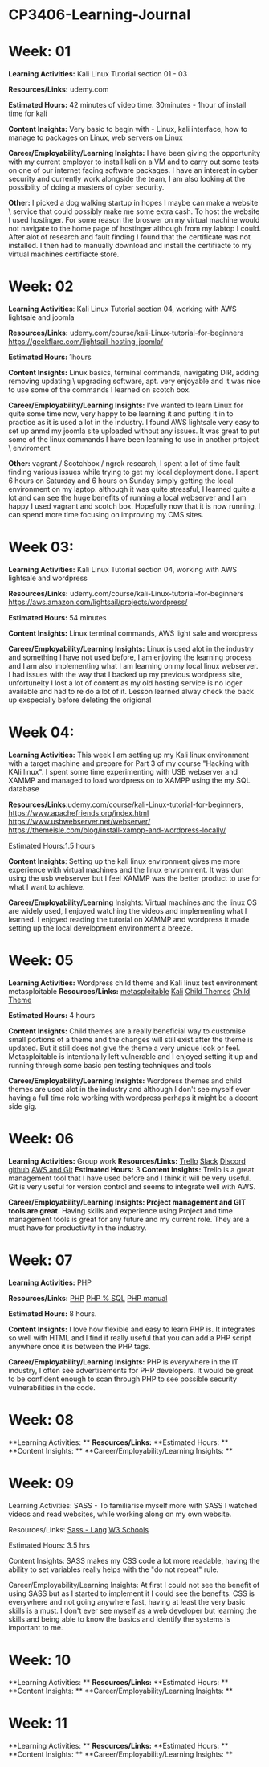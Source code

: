 # CP3406-Learning-Journal



# Week: 01

**Learning Activities:** Kali Linux Tutorial section 01 - 03

**Resources/Links:** udemy.com 

**Estimated Hours:** 42 minutes of video time. 30minutes - 1hour of install time for kali

**Content Insights:**  Very basic to begin with - Linux, kali interface, how to manage to packages on Linux, web servers on Linux

**Career/Employability/Learning Insights:** I have been giving the opportunity with my current employer to install kali on a VM and to carry out some tests on one of our internet facing software packages. I have an interest in cyber security and currently work alongside the team, I am also looking at the possiblity of doing a masters of cyber security.  

**Other:** I picked a dog walking startup in hopes I maybe can make a website \ service that could possibly make me some extra cash. To host the website I used hostinger. For some reason the broswer on my virtual machine would not navigate to the home page of hostinger although from my labtop I could. After alot of research and fault finding I found that the certificate was not installed. I then had to manually download and install the certifiacte to my virtual machines certifiacte store. 




# Week: 02

**Learning Activities**: Kali Linux Tutorial section 04, working with AWS lightsale and joomla 

**Resources/Links:** udemy.com/course/kali-Linux-tutorial-for-beginners https://geekflare.com/lightsail-hosting-joomla/ 

**Estimated Hours:** 1hours

**Content Insights:** Linux basics, terminal commands, navigating DIR, adding removing updating \ upgrading software, apt. very enjoyable and it was nice to use some of the commands I learned on scotch box.

**Career/Employability/Learning Insights:** I've wanted to learn Linux for quite some time now, very happy to be learning it and putting it in to practice as it is used a lot in the industry. I found AWS lightsale very easy to set up anmd my joomla site uploaded without any issues. It was great to put some of the linux commands I have been learning to use in another prtoject \ enviroment

**Other:** vagrant / Scotchbox / ngrok research, I spent a lot of time fault finding various issues while trying to get my local deployment done. I spent 6 hours on Saturday and 6 hours on Sunday simply getting the local environment on my laptop. although it was quite stressful, I learned quite a lot and can see the huge benefits of running a local webserver and I am happy I used vagrant and scotch box. Hopefully now that it is now running, I can spend more time focusing on improving my CMS sites.




# Week 03:

**Learning Activities:** Kali Linux Tutorial section 04, working with AWS lightsale and wordpress

**Resources/Links:** udemy.com/course/kali-Linux-tutorial-for-beginners https://aws.amazon.com/lightsail/projects/wordpress/ 

**Estimated Hours:** 54 minutes

**Content Insights:** Linux terminal commands, AWS light sale and wordpress

**Career/Employability/Learning Insights:** Linux is used alot in the industry and something I have not used before, I am enjoying the learning process and I am also implementing what I am learning on my local linux webserver. I had issues with the way that I backed up my previous wordpress site, unfortunelty I lost a lot of content as my old hosting service is no loger available and had to re do a lot of it. Lesson learned alway check the back up exspecially before deleting the origional 



# Week 04:

**Learning Activities:** This week I am setting up my Kali linux environment with a target machine and prepare for Part 3 of my course "Hacking with KAli linux". I spent some time experimenting with USB webserver and XAMMP and managed to load wordpress on to XAMPP using the my SQL database

**Resources/Links**:udemy.com/course/kali-Linux-tutorial-for-beginners, https://www.apachefriends.org/index.html https://www.usbwebserver.net/webserver/ https://themeisle.com/blog/install-xampp-and-wordpress-locally/

Estimated Hours:1.5 hours

**Content Insights**: Setting up the kali linux environment gives me more experience with virtual machines and the linux environment. It was dun using the usb webserver but I feel XAMMP was the better product to use for what I want to achieve.

**Career/Employability/Learning** Insights: Virtual machines and the linux OS are widely used, I enjoyed watching the videos and implementing what I learned. I enjoyed reading the tutorial  on XAMMP and wordpress it made setting up  the local development environment a breeze.



# Week: 05
**Learning Activities:** Wordpress child theme and Kali linux test environment metasploitable
**Resources/Links:** [metasploitable](https://docs.rapid7.com/metasploit/metasploitable-2-exploitability-guide/) [Kali](udemy.com/course/kali-Linux-tutorial-for-beginners) [Child Themes](https://developer.wordpress.org/themes/advanced-topics/child-themes/) [Child Theme](https://blog.hubspot.com/website/wordpress-create-child-theme)

**Estimated Hours:** 4 hours

**Content Insights:** Child themes are a really beneficial way to customise small portions of a theme and the changes will still exist after the theme is updated. But it still does not give the theme a very unique look or feel. Metasploitable is intentionally left vulnerable and I enjoyed setting it up and running through some basic pen testing techniques and tools

**Career/Employability/Learning Insights:** Wordpress themes and child themes are used alot in the industry and although I don't see myself ever having a full time role working with wordpress perhaps it might be a decent side gig.


# Week: 06
**Learning Activities:** Group work
**Resources/Links:**  [Trello](https://trello.com/b/rZs47mui/cp3402-team05) [Slack](https://app.slack.com/client/T0C3E7EP2/G4XDZGNM8/thread/C0K0UUFN2-1649321120.142859) [Discord](https://discord.gg/gvrfQDEy) [github](https://github.com/cp3402-students/cp3402-2022-1-site-team05.git) [AWS and Git](https://docs.aws.amazon.com/codecommit/latest/userguide/getting-started.html)
**Estimated Hours:** 3
**Content Insights:** Trello is a great management tool that I have used before and I think it will be very useful. Git is very useful for version control and seems to integrate well with AWS.

**Career/Employability/Learning Insights: Project management and GIT tools are great.** Having skills and experience using Project and time management tools is great for any future and my current role.  They are a must have for productivity in the industry.
 






# Week: 07
**Learning Activities:** PHP

**Resources/Links:** [PHP](https://www.simplilearn.com/tutorials/php-tutorial/php-login-form) [PHP % SQL](https://www.javatpoint.com/php-mysql-login-system#:~:text=To%20run%20the%20login%20form,and%20click%20the%20login%20button.) [PHP manual](https://www.php.net/manual/en/index.php)

**Estimated Hours:** 8 hours.

**Content Insights:** I love how flexible and easy to learn PHP is. It integrates so well with HTML and I find  it really useful that you can add a PHP script anywhere once it is between the PHP tags. 

**Career/Employability/Learning Insights:** PHP is everywhere in the IT industry, I often see advertisements for PHP developers. It would be great to be confident enough to scan through PHP to see possible security vulnerabilities in the code. 



# Week: 08
**Learning Activities: **
**Resources/Links:**
**Estimated Hours: **
**Content Insights: **
**Career/Employability/Learning Insights: **



# Week: 09 

Learning Activities: SASS - To familiarise myself more with SASS I watched  videos and read websites, while working along on my own website.

Resources/Links: [Sass - Lang](https://sass-lang.com/documentation/style-rules/declarations)  [W3 Schools](https://www.w3schools.com/sass/sass_extend.php)

Estimated Hours: 3.5 hrs

Content Insights: SASS makes my CSS code a lot more readable, having the ability to set variables really helps with the "do not repeat" rule.

Career/Employability/Learning Insights: At first I could not see the benefit of using SASS but as I started to implement it I could see the benefits. CSS is everywhere and not going anywhere fast, having at least the very basic skills is a must. I don't ever see myself as a web developer but learning the skills and being able to know the basics and identify the systems is important to me.

 


# Week: 10
**Learning Activities: **
**Resources/Links:**
**Estimated Hours: **
**Content Insights: **
**Career/Employability/Learning Insights: **




# Week: 11
**Learning Activities: **
**Resources/Links:**
**Estimated Hours: **
**Content Insights: **
**Career/Employability/Learning Insights: **




